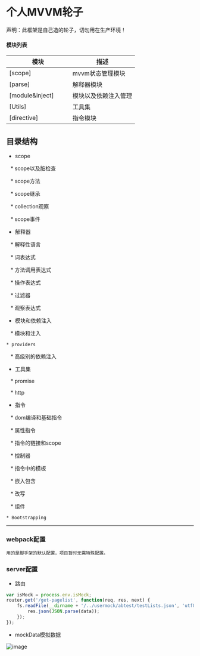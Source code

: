 个人MVVM轮子
=================
声明：此框架是自己造的轮子，切勿用在生产环境！

#### 模块列表 

| 模块 | 描述 |
|---------|-------------|
| [scope]               | mvvm状态管理模块 |
| [parse]        | 解释器模块 |
| [module&inject]         | 模块以及依赖注入管理 |
| [Utils]    | 工具集 |
| [directive]    | 指令模块 |

目录结构
-------------------

* scope

    * scope以及脏检查

    * scope方法

    * scope继承

    * collection观察

    * scope事件  
    
* 解释器

    * 解释性语言

    * 词表达式

    * 方法调用表达式

    * 操作表达式

    * 过滤器  
    
    * 观察表达式

* 模块和依赖注入  

    * 模块和注入  
    
    * providers  
    
    * 高级别的依赖注入  
  
* 工具集  

    * promise  
    
    * http  

* 指令  

    * dom编译和基础指令  
    
    * 属性指令  
    
    * 指令的链接和scope  
    
    * 控制器  
    
    * 指令中的模板  
    
    * 嵌入包含  
    
    * 改写  
    
    * 组件  
    
    * Bootstrapping  
    


****
### webpack配置
`用的是脚手架的默认配置，项目暂时无需特殊配置。`

### server配置
* 路由  

```javascript
var isMock = process.env.isMock;
router.get('/get-pagelist', function(req, res, next) {
    fs.readFile(__dirname + '/../usermock/abtest/testLists.json', 'utf8', (err, data) => {
        res.json(JSON.parse(data));
    });
});
```
* mockData模拟数据

![image](http://git.daojia-inc.com/liuyanlong/shutterstock/raw/f316888e1b47a1122feff55c75f88764bf238a81/234.png)






